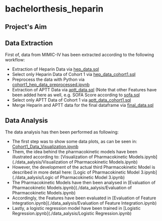 # bachelorthesis_heparin

## Project's Aim



## Data Extraction
First of, data from MIMIC-IV has been extracted according to the following workflow:

* Extraction of Heparin Data via [hep_data.sql](./data_extraction/hep_data.sql)
* Select only Heparin Data of Cohort 1 via [hep_data_cohort1.sql](./data_extraction/hep_data_cohort1.sql)
* Preprocess the data with Python via [cohort1_hep_data_preprocessed.ipynb](./data_extraction/cohort1_hep_data_preprocessed.ipynb)
* Extraction of APTT Data via [aptt_data.sql](./data_extraction/aptt_data.sql) (Note that other Features have been added here as well, e.g. SOFA Score according to [sofa.sql](./data_extraction/sofa.sql)
* Select only APTT Data of Cohort 1 via [aptt_data_cohort1.sql](./data_extraction/aptt_data_cohort1.sql)
* Merge Heparin and APTT data for the final dataframe via [final_data.sql](./data_extraction/final_data.sql)

## Data Analysis
The data analysis has then been performed as following:

* The first step was to show some data plots, as can be seen in: [Cohort1_Data_Visualization.ipynb](./data_aalysis/Cohort1_Data_Visualization.ipynb)
* Them, the idea behind the pharmacokinetic models have been illustrated according to: [Visualization of Pharmacokinetic Models.ipynb](./data_aalysis/Visualization of Pharmacokinetic Models.ipynb)
* However, the development of the actual third Pharmacokinetic Model is described in more detail here: [Logic of Pharmacokinetic Model 3.ipynb](./data_aalysis/Logic of Pharmacokinetic Model 3.ipynb)
* The Pharmacokinetic Models have then been analysed in [Evaluation of Pharmacokinetic Models.ipynb](./data_aalysis/Evaluation of Pharmacokinetic Models.ipynb)
* Accordingly, the Features have been evaluated in [Evaluation of Feature Integration.ipynb](./data_aalysis/Evaluation of Feature Integration.ipynb)
* Lastly, a logistic regression model have been trained in [Logistic Regression.ipynb](./data_aalysis/Logistic Regression.ipynb)
